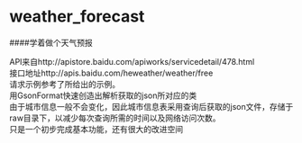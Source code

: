 # weather_forecast
####学着做个天气预报

API来自http://apistore.baidu.com/apiworks/servicedetail/478.html<br>
接口地址http://apis.baidu.com/heweather/weather/free<br>
请求示例参考了所给出的示例。<br>
用GsonFormat快速创造出解析获取的json所对应的类<br>
由于城市信息一般不会变化，因此城市信息表采用查询后获取的json文件，存储于raw目录下，以减少每次查询所需的时间以及网络访问次数。<br>
只是一个初步完成基本功能，还有很大的改进空间<br>
